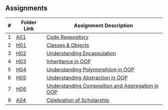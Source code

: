 ## Assignments

|  #  | Folder Link | Assignment Description |
| :-: | ----------- | ---------------------- |
|  1  | [A01](./A01/README.md)     | [Code Respository](./A01/README.md)|
|  2  | [H01](./H01/README.md)  | [Classes & Objects](./H01/README.md)|
|  3  | [H02](./H02/README.md) | [Understanding Encapsulation](./H02/README.md)|
|  4  | [H03](./H03/README.md) | [Inheritance in OOP](./H03/README.md)|
|  5  | [H04](./H04/README.md) | [Understanding Polymorphism in OOP](./H04/README.md)|
|  6  | [H05](./H05/README.md) | [Understanding Abstraction in OOP](./H05/README.md)|
|  7  | [H06](./H06/README.md) | [ Understanding Composition and Aggregation in OOP](./H06/README.md)|
|  9  | [A04](./A04/README.md)  | [Celebration of Scholarship](./A04/README.md)|
